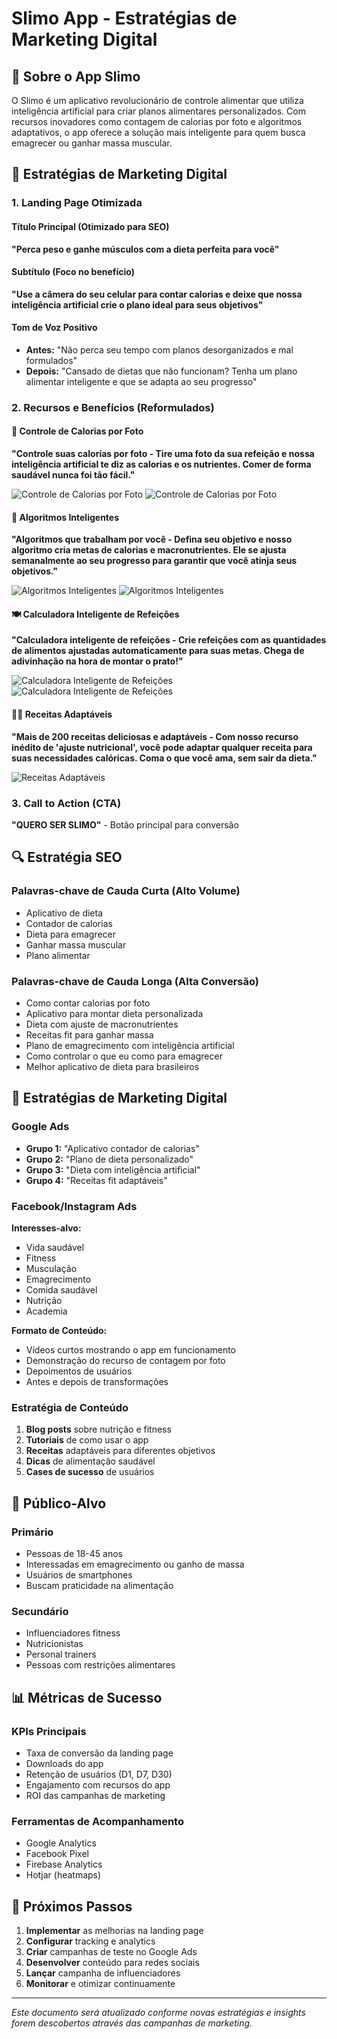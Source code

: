 # Slimo App - Estratégias de Marketing Digital

## 📱 Sobre o App Slimo

O Slimo é um aplicativo revolucionário de controle alimentar que utiliza inteligência artificial para criar planos alimentares personalizados. Com recursos inovadores como contagem de calorias por foto e algoritmos adaptativos, o app oferece a solução mais inteligente para quem busca emagrecer ou ganhar massa muscular.

## 🎯 Estratégias de Marketing Digital

### 1. Landing Page Otimizada

#### Título Principal (Otimizado para SEO)
**"Perca peso e ganhe músculos com a dieta perfeita para você"**

#### Subtítulo (Foco no benefício)
**"Use a câmera do seu celular para contar calorias e deixe que nossa inteligência artificial crie o plano ideal para seus objetivos"**

#### Tom de Voz Positivo
- **Antes:** "Não perca seu tempo com planos desorganizados e mal formulados"
- **Depois:** "Cansado de dietas que não funcionam? Tenha um plano alimentar inteligente e que se adapta ao seu progresso"

### 2. Recursos e Benefícios (Reformulados)

#### 📸 Controle de Calorias por Foto
**"Controle suas calorias por foto - Tire uma foto da sua refeição e nossa inteligência artificial te diz as calorias e os nutrientes. Comer de forma saudável nunca foi tão fácil."**

![Controle de Calorias por Foto](images/image1.png)
![Controle de Calorias por Foto](images/image2.png)

#### 🧠 Algoritmos Inteligentes
**"Algoritmos que trabalham por você - Defina seu objetivo e nosso algoritmo cria metas de calorias e macronutrientes. Ele se ajusta semanalmente ao seu progresso para garantir que você atinja seus objetivos."**

![Algoritmos Inteligentes](images/image3.png)
![Algoritmos Inteligentes](images/image4.png)

#### 🍽️ Calculadora Inteligente de Refeições
**"Calculadora inteligente de refeições - Crie refeições com as quantidades de alimentos ajustadas automaticamente para suas metas. Chega de adivinhação na hora de montar o prato!"**

![Calculadora Inteligente de Refeições](images/image5.png)
![Calculadora Inteligente de Refeições](images/image6.png)

#### 👨‍🍳 Receitas Adaptáveis
**"Mais de 200 receitas deliciosas e adaptáveis - Com nosso recurso inédito de 'ajuste nutricional', você pode adaptar qualquer receita para suas necessidades calóricas. Coma o que você ama, sem sair da dieta."**

![Receitas Adaptáveis](images/image7.png)

### 3. Call to Action (CTA)
**"QUERO SER SLIMO"** - Botão principal para conversão

## 🔍 Estratégia SEO

### Palavras-chave de Cauda Curta (Alto Volume)
- Aplicativo de dieta
- Contador de calorias
- Dieta para emagrecer
- Ganhar massa muscular
- Plano alimentar

### Palavras-chave de Cauda Longa (Alta Conversão)
- Como contar calorias por foto
- Aplicativo para montar dieta personalizada
- Dieta com ajuste de macronutrientes
- Receitas fit para ganhar massa
- Plano de emagrecimento com inteligência artificial
- Como controlar o que eu como para emagrecer
- Melhor aplicativo de dieta para brasileiros

## 📱 Estratégias de Marketing Digital

### Google Ads
- **Grupo 1:** "Aplicativo contador de calorias"
- **Grupo 2:** "Plano de dieta personalizado"
- **Grupo 3:** "Dieta com inteligência artificial"
- **Grupo 4:** "Receitas fit adaptáveis"

### Facebook/Instagram Ads
**Interesses-alvo:**
- Vida saudável
- Fitness
- Musculação
- Emagrecimento
- Comida saudável
- Nutrição
- Academia

**Formato de Conteúdo:**
- Vídeos curtos mostrando o app em funcionamento
- Demonstração do recurso de contagem por foto
- Depoimentos de usuários
- Antes e depois de transformações

### Estratégia de Conteúdo
1. **Blog posts** sobre nutrição e fitness
2. **Tutoriais** de como usar o app
3. **Receitas** adaptáveis para diferentes objetivos
4. **Dicas** de alimentação saudável
5. **Cases de sucesso** de usuários

## 🎯 Público-Alvo

### Primário
- Pessoas de 18-45 anos
- Interessadas em emagrecimento ou ganho de massa
- Usuários de smartphones
- Buscam praticidade na alimentação

### Secundário
- Influenciadores fitness
- Nutricionistas
- Personal trainers
- Pessoas com restrições alimentares

## 📊 Métricas de Sucesso

### KPIs Principais
- Taxa de conversão da landing page
- Downloads do app
- Retenção de usuários (D1, D7, D30)
- Engajamento com recursos do app
- ROI das campanhas de marketing

### Ferramentas de Acompanhamento
- Google Analytics
- Facebook Pixel
- Firebase Analytics
- Hotjar (heatmaps)

## 🚀 Próximos Passos

1. **Implementar** as melhorias na landing page
2. **Configurar** tracking e analytics
3. **Criar** campanhas de teste no Google Ads
4. **Desenvolver** conteúdo para redes sociais
5. **Lançar** campanha de influenciadores
6. **Monitorar** e otimizar continuamente

---

*Este documento será atualizado conforme novas estratégias e insights forem descobertos através das campanhas de marketing.*
